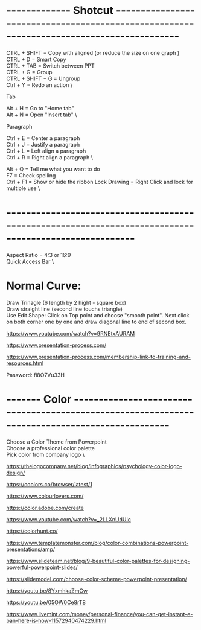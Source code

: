 # ------------- Shotcut -----------------------------------------------------------------------------------------
CTRL + SHIFT 		  = Copy with aligned (or reduce the size on one graph ) \
CTRL + D			    = Smart Copy \
CTRL + TAB			  = Switch between PPT \
CTRL + G          = Group \
CTRL + SHIFT + G  = Ungroup \
Ctrl + Y          = Redo an action \

Tab

Alt  + H          = Go to "Home tab"  \
Alt  + N          = Open "Insert tab" \

Paragraph

Ctrl + E          = Center a paragraph  \
Ctrl + J          = Justify a paragraph \
Ctrl + L          = Left align a paragraph \
Ctrl + R          = Right align a paragraph \

Alt  + Q          = Tell me what you want to do \
F7                = Check spelling \
Ctrl + F1         = Show or hide the ribbon
Lock Drawing	    = Right Click and lock for multiple use \


# ------------------------------------------------------------------------------------------------------
Aspect Ratio		= 4:3 or 16:9 \
Quick Access Bar \		

# Normal Curve: 
Draw Trinagle (6 length by 2 hight - square box) \
Draw straight line (second line touchs triangle) \
Use Edit Shape: Click on Top point and choose "smooth point". Next click on both corner one by one and draw diagonal line to end of second box.

https://www.youtube.com/watch?v=9RNEtxAURAM

https://www.presentation-process.com/ 

https://www.presentation-process.com/membership-link-to-training-and-resources.html

  Password: fi8O7Vu33H  

# ------- Color  -----------------------------------------------------------------------------------------------

Choose a Color Theme from Powerpoint \
Choose a professional color palette \
Pick color from company logo \

https://thelogocompany.net/blog/infographics/psychology-color-logo-design/

https://coolors.co/browser/latest/1

https://www.colourlovers.com/

https://color.adobe.com/create

https://www.youtube.com/watch?v=_2LLXnUdUIc

https://colorhunt.co/

https://www.templatemonster.com/blog/color-combinations-powerpoint-presentations/amp/

https://www.slideteam.net/blog/9-beautiful-color-palettes-for-designing-powerful-powerpoint-slides/

https://slidemodel.com/choose-color-scheme-powerpoint-presentation/

https://youtu.be/8YxmhkaZmCw

https://youtu.be/05OW0Ce8rT8

https://www.livemint.com/money/personal-finance/you-can-get-instant-e-pan-here-is-how-11572940474229.html
